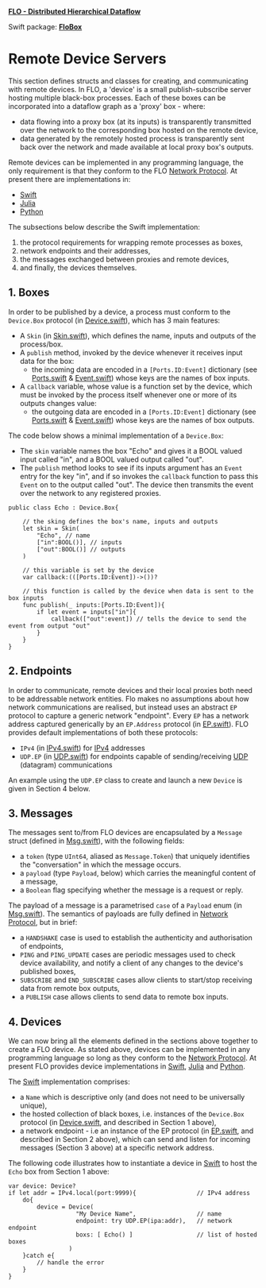 **[FLO - Distributed Hierarchical Dataflow](https://github.com/kk-0129/Flo)**

Swift package: **[FloBox](../README.md)**

# Remote Device Servers
This section defines structs and classes for creating, and communicating with remote devices. In FLO, a 'device' is a small publish-subscribe server hosting multiple black-box processes. Each of these boxes can be incorporated into a dataflow graph as a 'proxy' box - where:
* data flowing into a proxy box (at its inputs) is transparently transmitted over the network to the corresponding box hosted on the remote device,</li>
* data generated by the remotely hosted process is transparently sent back over the network and made available at local proxy box's outputs.</li>

Remote devices can be implemented in any programming language, the only requirement is
that they conform to the FLO [Network Protocol](Protocol.pdf). At present there are implementations in:
* <a href="https://github.com/kk-0129/FloBox/tree/main/Sources/FloBox/Device">Swift</a></li>
* <a href="https://github.com/kk-0129/FloDev/tree/main/Julia">Julia</a></li>
* <a href="https://github.com/kk-0129/FloDev/tree/main/Python2">Python</a></li>

The subsections below describe the Swift implementation:
1. the protocol requirements for wrapping remote processes as boxes,
2. network endpoints and their addresses,
3. the messages exchanged between proxies and remote devices,
4. and finally, the devices themselves.

## 1. Boxes

In order to be published by a device, a process must conform to the <code>Device.Box</code> protocol (in <a href="../Sources/FloBox/Device/Device.swift">Device.swift</a>), which has 3 main features:

* A <code>Skin</code> (in <a href="../Sources/FloBox/Skin.swift">Skin.swift</a>), which defines the name, inputs and outputs of the process/box.
* A <code>publish</code> method, invoked by the device whenever it receives input data for the box:
  * the incoming data are encoded in a <code>[Ports.ID:Event]</code> dictionary  (see <a href="../Sources/FloBox/Ports.swift">Ports.swift</a> &amp; <a href="../Sources/FloBox/Events/Event.swift">Event.swift</a>) whose keys are the names of box inputs.
* A <code>callback</code> variable, whose value is a function set by the device, which must be invoked by the process itself whenever one or more of its outputs changes value:
  * the outgoing data are encoded in a <code>[Ports.ID:Event]</code> dictionary  (see <a href="../Sources/FloBox/Ports.swift">Ports.swift</a> &amp; <a href="../Sources/FloBox/Events/Event.swift">Event.swift</a>) whose keys are the names of box outputs.

The code below shows a minimal implementation of a <code>Device.Box</code>:</p>
* The <code>skin</code> variable names the box &quot;Echo&quot; and gives it a BOOL valued input called &quot;in&quot;, and a BOOL valued output called &quot;out&quot;.
* The <code>publish</code> method looks to see if its inputs argument has an <code>Event</code> entry for the key &quot;in&quot;, and if so invokes the <code>callback</code> function to pass this <code>Event</code> on to the output called &quot;out&quot;. The device then transmits the event over the network to any registered proxies.</li>

<pre><code>public class Echo : Device.Box{

    // the sking defines the box's name, inputs and outputs
    let skin = Skin(
        "Echo", // name
        ["in":BOOL()], // inputs
        ["out":BOOL()] // outputs
    )

    // this variable is set by the device
    var callback:(([Ports.ID:Event])->())?

    // this function is called by the device when data is sent to the box inputs
    func publish(_ inputs:[Ports.ID:Event]){
        if let event = inputs["in"]{
            callback(["out":event]) // tells the device to send the event from output "out"
        }
    }
}
</code></pre>

## 2. Endpoints
In order to communicate, remote devices and their local proxies both need to be addressable
network entities. Flo makes no assumptions about how network communications are realised, but
instead uses an abstract <code>EP</code> protocol to capture a generic network &quot;endpoint&quot;. Every <code>EP</code> has a network address captured generically by an <code>EP.Address</code> protocol (in <a href="../Sources/FloBox/Device/EP.swift">EP.swift</a>). FLO provides default implementations of both these protocols:
* <code>IPv4</code> (in <a href="../Sources/FloBox/Device/Addresses/IPv4.swift">IPv4.swift</a>) for <a href="https://en.wikipedia.org/wiki/IPv4">IPv4</a> addresses
* <code>UDP.EP</code> (in <a href="../Sources/FloBox/Device/UDP.swift">UDP.swift</a>) for endpoints capable of sending/receiving <a href="https://en.wikipedia.org/wiki/User_Datagram_Protocol">UDP</a> (datagram) communications

An example using the <code>UDP.EP</code> class to create and launch a new <code>Device</code> is given in Section 4 below.</p>

## 3. Messages
The messages sent to/from FLO devices are encapsulated by a <code>Message</code> struct (defined in <a href="../Sources/FloBox/Device/Msg.swift">Msg.swift</a>), with the following fields:
* a <code>token</code> (type <code>UInt64</code>, aliased as <code>Message.Token</code>) that uniquely identifies the &quot;conversation&quot; in which the message occurs.
* a <code>payload</code> (type <code>Payload</code>, below) which carries the meaningful content of a message,
* a <code>Boolean</code> flag specifying whether the message is a request or reply.

The payload of a message is a parametrised <code>case</code> of a <code>Payload</code> enum (in <a href="../Sources/FloBox/Device/Msg.swift">Msg.swift</a>). The semantics of payloads are fully defined in <a href="Protocol.pdf">Network Protocol</a>, but in brief:
* a <code>HANDSHAKE</code> case is used to establish the authenticity and authorisation of endpoints,
* <code>PING</code> and <code>PING_UPDATE</code> cases are periodic messages used to check device availability, and notify a client of any changes to the device's published boxes,
* <code>SUBSCRIBE</code> and <code>END_SUBSCRIBE</code> cases allow clients to start/stop receiving data from remote box outputs,
* a <code>PUBLISH</code> case allows clients to send data to remote box inputs.

## 4. Devices
We can now bring all the elements defined in the sections above together to create a FLO device.
As stated above, devices can be implemented in any programming language so long as they conform to the <a href="Protocol.pdf">Network Protocol</a>. At present FLO provides device implementations in <a href="https://github.com/kk-0129/FloBox/tree/main/Sources/FloBox/Device">Swift</a>,
<a href="https://github.com/kk-0129/FloDev/tree/main/Julia">Julia</a> and <a href="https://github.com/kk-0129/FloDev/tree/main/Python2">Python</a>.

The <a href="https://github.com/kk-0129/FloBox/tree/main/Sources/FloBox/Device">Swift</a> implementation comprises:
* a <code>Name</code> which is descriptive only (and does not need to be universally unique),
* the hosted collection of black boxes, i.e. instances of the <code>Device.Box</code> protocol (in [Device.swift](../Sources/FloBox/Device/Device.swift), and described in Section 1 above),
* a network endpoint - i.e an instance of the EP protocol (in <a href="../Sources/FloBox/Device/EP.swift">EP.swift</a>, and described in Section 2 above), which can send and listen for incoming messages (Section 3 above) at a specific network address.

The following code illustrates how to instantiate a device in <a href="https://github.com/kk-0129/FloBox/tree/main/Sources/FloBox/Device">Swift</a> to host the <code>Echo</code> box from Section 1 above:

<pre><code>var device: Device?
if let addr = IPv4.local(port:9999){                 // IPv4 address
    do{
        device = Device(
                   "My Device Name",                 // name
                   endpoint: try UDP.EP(ipa:addr),   // network endpoint
                   boxs: [ Echo() ]                  // list of hosted boxes
                 )
    }catch e{
        // handle the error
    }
}
</code></pre>
